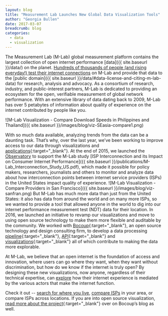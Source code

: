 ```yaml
---
layout: blog
title: "Measurement Lab Launches New Global Data Visualization Tools"
author: "Georgia Bullen"
date: 2017-03-07
breadcrumb: blog
categories:
  - data
  - visualization
---
```


The Measurement Lab (M-Lab) global measurement platform contains the largest collection of open internet performance [data]({{ site.baseurl }}/data/) on the planet. [Hundreds of thousands of people (and rising everyday!) test their internet connections](https://viz.measurementlab.net/) on M-Lab and provide that data to the [public domain]({{ site.baseurl }}/data/#data-license-and-citing-m-lab-data) for research, analysis and advocacy. As a consortium of research, industry, and public-interest partners,  M-Lab is dedicated to providing an ecosystem for the open, verifiable measurement of global network performance. With an extensive library of data dating back to 2009, M-Lab has over 5 petabytes of information about quality of experience on the internet contributed by people like you.<!--more-->

![M-Lab Visualization - Compare Download Speeds in Philippines and Thailand]({{ site.baseurl }}/images/blog/viz-SEasia-compare1.png)

With so much data available, analyzing trends from the data can be a daunting task. That’s why, over the last year, we’ve been working to improve access to our data through visualizations and [applications](https://www.newamerica.org/oti/press-releases/seattle-launches-broadband-speed-test-in-partnership-with-oti/){:target="_blank"}. At the end of 2015, we launched the [Observatory](https://www.measurementlab.net/observatory/) to support the M-Lab study [ISP Interconnection and its Impact on Consumer Internet Performance]({{ site.baseurl }}/publications/M-Lab_Interconnection_Study_US.pdf), which made it possible for policy makers, researchers, journalists and others to monitor and analyze data about how interconnection points between internet service providers (ISPs) in the United States impact quality of experience. ![M-Lab Visualization - Compare Providers in San Francisco]({{ site.baseurl }}/images/blog/viz-sanfran.png)
But M-Lab has much more data than just from the United States: it also has data from around the world and on many more ISPs, so we wanted to provide a tool that allowed anyone in the world to dig into our internet performance measurement test (NDT) data for their location. In 2016, we launched an initiative to revamp our visualizations and move to using open source technology to make them more flexible and auditable by the community. We worked with [Bocoup](https://bocoup.com/datavis){:target="_blank"}, an open source technology and design consulting firm, to develop a data processing [pipeline](https://github.com/m-lab/mlab-vis-pipeline){:target="_blank"}, [API](https://github.com/m-lab/mlab-vis-api){:target="_blank"} and [visualizations](https://github.com/m-lab/mlab-vis-client){:target="_blank"} all of which contribute to making the data more explorable.

At M-Lab, we believe that an open internet is the foundation of access and innovation, where users can go where they want, when they want without discrimination, but how do we know if the internet is truly open? By designing these new visualizations, now anyone, regardless of their technical expertise, can [explore](https://viz.measurementlab.net/) how their internet experience is mediated by the various actors that make the internet function.

Check it out -- [search for where you live](http://viz.measurementlab.net/), [compare ISPs](https://viz.measurementlab.net/compare/location) in your area, or compare ISPs across locations. If you are into open source visualization, [read more about the project](https://bocoup.com/?p=4898&preview=1&_ppp=c74ba9af28){:target="_blank"} over on Bocoup’s blog as well.